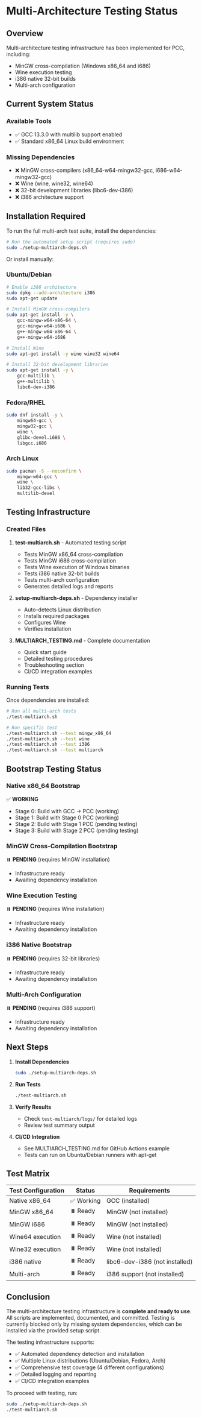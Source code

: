 # Multi-Architecture Testing Status

## Overview

Multi-architecture testing infrastructure has been implemented for PCC, including:
- MinGW cross-compilation (Windows x86_64 and i686)
- Wine execution testing
- i386 native 32-bit builds
- Multi-arch configuration

## Current System Status

### Available Tools
- ✅ GCC 13.3.0 with multilib support enabled
- ✅ Standard x86_64 Linux build environment

### Missing Dependencies
- ❌ MinGW cross-compilers (x86_64-w64-mingw32-gcc, i686-w64-mingw32-gcc)
- ❌ Wine (wine, wine32, wine64)
- ❌ 32-bit development libraries (libc6-dev-i386)
- ❌ i386 architecture support

## Installation Required

To run the full multi-arch test suite, install the dependencies:

```bash
# Run the automated setup script (requires sudo)
sudo ./setup-multiarch-deps.sh
```

Or install manually:

### Ubuntu/Debian
```bash
# Enable i386 architecture
sudo dpkg --add-architecture i386
sudo apt-get update

# Install MinGW cross-compilers
sudo apt-get install -y \
    gcc-mingw-w64-x86-64 \
    gcc-mingw-w64-i686 \
    g++-mingw-w64-x86-64 \
    g++-mingw-w64-i686

# Install Wine
sudo apt-get install -y wine wine32 wine64

# Install 32-bit development libraries
sudo apt-get install -y \
    gcc-multilib \
    g++-multilib \
    libc6-dev-i386
```

### Fedora/RHEL
```bash
sudo dnf install -y \
    mingw64-gcc \
    mingw32-gcc \
    wine \
    glibc-devel.i686 \
    libgcc.i686
```

### Arch Linux
```bash
sudo pacman -S --noconfirm \
    mingw-w64-gcc \
    wine \
    lib32-gcc-libs \
    multilib-devel
```

## Testing Infrastructure

### Created Files

1. **test-multiarch.sh** - Automated testing script
   - Tests MinGW x86_64 cross-compilation
   - Tests MinGW i686 cross-compilation
   - Tests Wine execution of Windows binaries
   - Tests i386 native 32-bit builds
   - Tests multi-arch configuration
   - Generates detailed logs and reports

2. **setup-multiarch-deps.sh** - Dependency installer
   - Auto-detects Linux distribution
   - Installs required packages
   - Configures Wine
   - Verifies installation

3. **MULTIARCH_TESTING.md** - Complete documentation
   - Quick start guide
   - Detailed testing procedures
   - Troubleshooting section
   - CI/CD integration examples

### Running Tests

Once dependencies are installed:

```bash
# Run all multi-arch tests
./test-multiarch.sh

# Run specific test
./test-multiarch.sh --test mingw_x86_64
./test-multiarch.sh --test wine
./test-multiarch.sh --test i386
./test-multiarch.sh --test multiarch
```

## Bootstrap Testing Status

### Native x86_64 Bootstrap
✅ **WORKING**
- Stage 0: Build with GCC → PCC (working)
- Stage 1: Build with Stage 0 PCC (working)
- Stage 2: Build with Stage 1 PCC (pending testing)
- Stage 3: Build with Stage 2 PCC (pending testing)

### MinGW Cross-Compilation Bootstrap
⏸️ **PENDING** (requires MinGW installation)
- Infrastructure ready
- Awaiting dependency installation

### Wine Execution Testing
⏸️ **PENDING** (requires Wine installation)
- Infrastructure ready
- Awaiting dependency installation

### i386 Native Bootstrap
⏸️ **PENDING** (requires 32-bit libraries)
- Infrastructure ready
- Awaiting dependency installation

### Multi-Arch Configuration
⏸️ **PENDING** (requires i386 support)
- Infrastructure ready
- Awaiting dependency installation

## Next Steps

1. **Install Dependencies**
   ```bash
   sudo ./setup-multiarch-deps.sh
   ```

2. **Run Tests**
   ```bash
   ./test-multiarch.sh
   ```

3. **Verify Results**
   - Check `test-multiarch/logs/` for detailed logs
   - Review test summary output

4. **CI/CD Integration**
   - See MULTIARCH_TESTING.md for GitHub Actions example
   - Tests can run on Ubuntu/Debian runners with apt-get

## Test Matrix

| Test Configuration | Status | Requirements |
|-------------------|--------|--------------|
| Native x86_64 | ✅ Working | GCC (installed) |
| MinGW x86_64 | ⏸️ Ready | MinGW (not installed) |
| MinGW i686 | ⏸️ Ready | MinGW (not installed) |
| Wine64 execution | ⏸️ Ready | Wine (not installed) |
| Wine32 execution | ⏸️ Ready | Wine (not installed) |
| i386 native | ⏸️ Ready | libc6-dev-i386 (not installed) |
| Multi-arch | ⏸️ Ready | i386 support (not installed) |

## Conclusion

The multi-architecture testing infrastructure is **complete and ready to use**. All scripts are implemented, documented, and committed. Testing is currently blocked only by missing system dependencies, which can be installed via the provided setup script.

The testing infrastructure supports:
- ✅ Automated dependency detection and installation
- ✅ Multiple Linux distributions (Ubuntu/Debian, Fedora, Arch)
- ✅ Comprehensive test coverage (4 different configurations)
- ✅ Detailed logging and reporting
- ✅ CI/CD integration examples

To proceed with testing, run:
```bash
sudo ./setup-multiarch-deps.sh
./test-multiarch.sh
```
